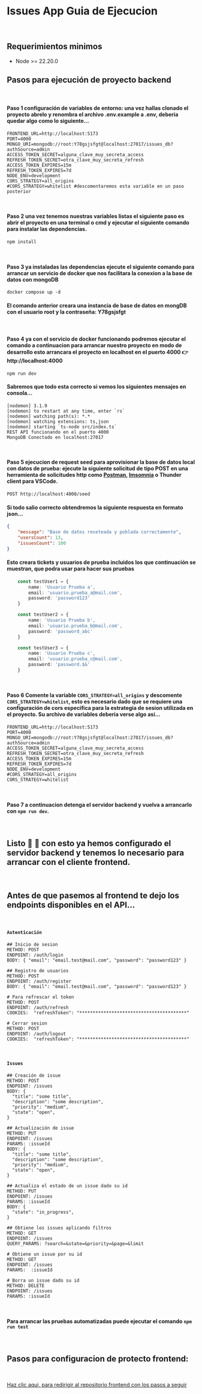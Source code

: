 # Issues App Guia de Ejecucion

<br />

## Requerimientos minimos
- Node >= 22.20.0

## Pasos para ejecución de proyecto backend 

<br />

#### Paso 1 configuración de variables de entorno: una vez hallas clonado el proyecto abrelo y renombra el archivo .env.example a .env, deberia quedar algo como lo siguiente...

```shell
FRONTEND_URL=http://localhost:5173
PORT=4000
MONGO_URI=mongodb://root:Y78gsjsfgt@localhost:27017/issues_db?authSource=admin
ACCESS_TOKEN_SECRET=alguna_clave_muy_secreta_access
REFRESH_TOKEN_SECRET=otra_clave_muy_secreta_refresh
ACCESS_TOKEN_EXPIRES=15m
REFRESH_TOKEN_EXPIRES=7d
NODE_ENV=development
CORS_STRATEGY=all_origins
#CORS_STRATEGY=whitelist #descomentaremos esta variable en un paso posterior
```

<br />

#### Paso 2 una vez tenemos nuestras variables listas el siguiente paso es abrir el proyecto en una terminal o cmd y ejecutar el siguiente comando para instalar las dependencias.

```shell
npm install
```

<br />

#### Paso 3 ya instaladas las dependencias ejecute el siguiente comando para arrancar un servicio de docker que nos facilitara la conexion a la base de datos con mongoDB 

```shell
docker compose up -d
```

#### El comando anterior creara una instancia de base de datos en mongDB con el usuario root y la contraseña: Y78gsjsfgt

<br />

#### Paso 4 ya con el servicio de docker funcionando podremos ejecutar el comando a continuacion para arrancar nuestro proyecto en modo de desarrollo esto arrancara el proyecto en localhost en el puerto 4000 👉 http://localhost:4000

```shell
npm run dev
```

#### Sabremos que todo esta correcto si vemos los siguientes mensajes en consola...
```shell
[nodemon] 3.1.9
[nodemon] to restart at any time, enter `rs`
[nodemon] watching path(s): *.*
[nodemon] watching extensions: ts,json
[nodemon] starting `ts-node src/index.ts`
REST API funcionando en el puerto 4000
MongoDB Conectado en localhost:27017

```

<br />

#### Paso 5 ejecucion de request seed para aprovisionar la base de datos local con datos de prueba: ejecute la siguiente solicitud de tipo POST en una herramienta de solicitudes http como [Postman](https://www.postman.com/), [Imsomnia](https://insomnia.rest/download) o Thunder client para VSCode.

```http
POST http://localhost:4000/seed
```

#### Si todo salio correcto obtendremos la siguiente respuesta en formato json...

```json
{
    "message": "Base de datos reseteada y poblada correctamente",
    "usersCount": 13,
    "issuesCount": 100
}
```

#### Esto creara tickets y usuarios de prueba incluidos los que continuación se muestran, que podra usar para hacer sus pruebas

```ts
    const testUser1 = {
        name: 'Usuario Prueba a',
        email: 'usuario.prueba_a@mail.com',
        password: 'password123'
    }

    const testUser2 = {
        name: 'Usuario Prueba b',
        email: 'usuario.prueba_b@mail.com',
        password: 'password_abc'
    }

    const testUser3 = {
        name: 'Usuario Prueba c',
        email: 'usuario.prueba_c@mail.com',
        password: 'password.$&'
    }
```

<br />

#### Paso 6 Comente la variable `CORS_STRATEGY=all_origins` y descomente `CORS_STRATEGY=whitelist`, esto es necesario dado que se requiere una configuración de cors especifica para la estrategia de sesion utilizada en el proyecto. Su archivo de variables deberia verse algo asi...

```shell
FRONTEND_URL=http://localhost:5173
PORT=4000
MONGO_URI=mongodb://root:Y78gsjsfgt@localhost:27017/issues_db?authSource=admin
ACCESS_TOKEN_SECRET=alguna_clave_muy_secreta_access
REFRESH_TOKEN_SECRET=otra_clave_muy_secreta_refresh
ACCESS_TOKEN_EXPIRES=15m
REFRESH_TOKEN_EXPIRES=7d
NODE_ENV=development
#CORS_STRATEGY=all_origins
CORS_STRATEGY=whitelist
```

<br />

#### Paso 7 a continuacion detenga el servidor backend y vuelva a arrancarlo con `npm run dev`.

<br />

## Listo 🎉 🎊 con esto ya hemos configurado el servidor backend y tenemos lo necesario para arrancar con el cliente frontend.

<br />

## Antes de que pasemos al frontend te dejo los endpoints disponibles en el API...

<br />


#### `Autenticación`
```shell
## Inicio de sesion
METHOD: POST 
ENDPOINT: /auth/login
BODY: { "email": "email.test@mail.com", "password": "password123" }

## Registro de usuarios
METHOD: POST 
ENDPOINT: /auth/register
BODY: { "email": "email.test@mail.com", "password": "password123" }

# Para refrescar el token
METHOD: POST 
ENDPOINT: /auth/refresh
COOKIES:  "refreshToken": "****************************************" 

# Cerrar sesion
METHOD: POST 
ENDPOINT: /auth/logout
COOKIES:  "refreshToken": "****************************************" 
```

<br />

#### `Issues`
```shell
## Creación de issue
METHOD: POST 
ENDPOINT: /issues
BODY: { 
  "title": "some title", 
  "description": "some description",
  "priority": "medium", 
  "state": "open",
}

## Actualización de issue
METHOD: PUT
ENDPOINT: /issues
PARAMS: :issueId
BODY: { 
  "title": "some title", 
  "description": "some description",
  "priority": "medium", 
  "state": "open",
}

## Actualiza el estado de un issue dado su id
METHOD: PUT
ENDPOINT: /issues
PARAMS: :issueId
BODY: { 
  "state": "in_progress", 
}

## Obtiene los issues aplicando filtros
METHOD: GET
ENDPOINT: /issues
QUERY_PARAMS: ?search=&state=&priority=&page=&limit

# Obtiene un issue por su id
METHOD: GET
ENDPOINT: /issues
PARAMS:  :issueId

# Borra un issue dado su id
METHOD: DELETE
ENDPOINT: /issues
PARAMS: :issueId
```

<br />

#### Para arrancar las pruebas automatizadas puede ejecutar el comando `npm run test`

<br />

## Pasos para configuracion de protecto frontend: 

<br />

[Haz clic aqui, para redirigir al repositorio frontend con los pasos a seguir](https://github.com/eduardo-talavera/issues-app-frontend)

